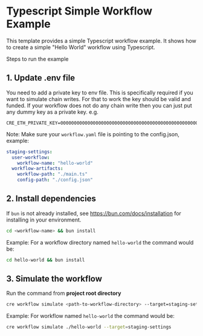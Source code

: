 # Typescript Simple Workflow Example

This template provides a simple Typescript workflow example. It shows how to create a simple "Hello World" workflow using Typescript.

Steps to run the example

## 1. Update .env file

You need to add a private key to env file. This is specifically required if you want to simulate chain writes. For that to work the key should be valid and funded.
If your workflow does not do any chain write then you can just put any dummy key as a private key. e.g.

```
CRE_ETH_PRIVATE_KEY=0000000000000000000000000000000000000000000000000000000000000001
```

Note: Make sure your `workflow.yaml` file is pointing to the config.json, example:

```yaml
staging-settings:
  user-workflow:
    workflow-name: "hello-world"
  workflow-artifacts:
    workflow-path: "./main.ts"
    config-path: "./config.json"
```

## 2. Install dependencies

If `bun` is not already installed, see https://bun.com/docs/installation for installing in your environment.

```bash
cd <workflow-name> && bun install
```

Example: For a workflow directory named `hello-world` the command would be:

```bash
cd hello-world && bun install
```

## 3. Simulate the workflow

Run the command from <b>project root directory</b>

```bash
cre workflow simulate <path-to-workflow-directory> --target=staging-settings
```

Example: For workflow named `hello-world` the command would be:

```bash
cre workflow simulate ./hello-world --target=staging-settings
```
